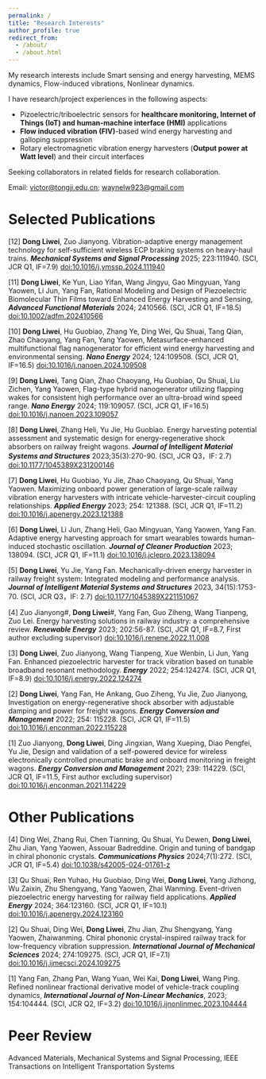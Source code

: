 ```yaml
---
permalink: /
title: "Research Interests"
author_profile: true
redirect_from: 
  - /about/
  - /about.html
---
```


My research interests include Smart sensing and energy harvesting, MEMS dynamics, Flow-induced vibrations, Nonlinear dynamics. 

I have research/project experiences in the following aspects:

* Pizoelectric/triboelectric sensors for <b>healthcare monitoring, Internet of Things (IoT) and human-machine interface (HMI)</b> applications
* <b>Flow induced vibration (FIV)</b>-based wind energy harvesting and galloping suppression
* Rotary electromagnetic vibration energy harvesters (<b>Output power at Watt level</b>) and their circuit interfaces

Seeking collaborators in related fields for research collaboration.

Email: victor@tongji.edu.cn; waynelw923@gmail.com

Selected Publications
======
[12] <b>Dong Liwei</b>, Zuo Jianyong. Vibration-adaptive energy management technology for self-sufficient wireless ECP braking systems on heavy-haul trains. <i><b>Mechanical Systems and Signal Processing</b></i> 2025; 223:111940. (SCI, JCR Q1, IF=7.9) [doi:10.1016/j.ymssp.2024.111940](https://doi.org/10.1016/j.ymssp.2024.111940)

[11] <b>Dong Liwei</b>, Ke Yun, Liao Yifan, Wang Jingyu, Gao Mingyuan, Yang Yaowen, Li Jun, Yang Fan, Rational Modeling and Design of Piezoelectric Biomolecular Thin Films toward Enhanced Energy Harvesting and Sensing, <i><b>Advanced Functional Materials</b></i> 2024; 2410566. (SCI, JCR Q1, IF=18.5) [doi:10.1002/adfm.202410566](https://doi.org/10.1002/adfm.202410566)

[10] <b>Dong Liwei</b>, Hu Guobiao, Zhang Ye, Ding Wei, Qu Shuai, Tang Qian, Zhao Chaoyang, Yang Fan, Yang Yaowen, Metasurface-enhanced multifunctional flag nanogenerator for efficient wind energy harvesting and environmental sensing. <i><b>Nano Energy</b></i> 2024; 124:109508. (SCI, JCR Q1, IF=16.5) [doi:10.1016/j.nanoen.2024.109508](https://doi.org/10.1016/j.nanoen.2024.109508)

[9] <b>Dong Liwei</b>, Tang Qian, Zhao Chaoyang, Hu Guobiao, Qu Shuai, Liu Zichen, Yang Yaowen, Flag-type hybrid nanogenerator utilizing flapping wakes for consistent high performance over an ultra-broad wind speed range. <i><b>Nano Energy</b></i> 2024; 119:109057. (SCI, JCR Q1, IF=16.5) [doi:10.1016/j.nanoen.2023.109057](https://doi.org/10.1016/j.nanoen.2023.109057)

[8] <b>Dong Liwei</b>, Zhang Heli, Yu Jie, Hu Guobiao. Energy harvesting potential assessment and systematic design for energy-regenerative shock absorbers on railway freight wagons. <i><b>Journal of Intelligent Material Systems and Structures</b></i> 2023;35(3):270-90. (SCI, JCR Q3，IF: 2.7) [doi:10.1177/1045389X231200146](https://doi.org/10.1177/1045389X231200146)

[7] <b>Dong Liwei</b>, Hu Guobiao, Yu Jie, Zhao Chaoyang, Qu Shuai, Yang Yaowen. Maximizing onboard power generation of large-scale railway vibration energy harvesters with intricate vehicle-harvester-circuit coupling relationships. <i><b>Applied Energy</b></i> 2023; 254: 121388. (SCI, JCR Q1, IF=11.2) [doi:10.1016/j.apenergy.2023.121388](https://doi.org/10.1016/j.apenergy.2023.121388)

[6] <b>Dong Liwei</b>, Li Jun, Zhang Heli, Gao Mingyuan, Yang Yaowen, Yang Fan. Adaptive energy harvesting approach for smart wearables towards human-induced stochastic oscillation. <i><b>Journal of Cleaner Production</b></i> 2023; 138094. (SCI, JCR Q1, IF=11.1) [doi:10.1016/j.jclepro.2023.138094](https://doi.org/10.1016/j.jclepro.2023.138094)

[5] <b>Dong Liwei</b>, Yu Jie, Yang Fan. Mechanically-driven energy harvester in railway freight system: Integrated modeling and performance analysis. <i><b>Journal of Intelligent Material Systems and Structures</b></i> 2023, 34(15):1753-70. (SCI, JCR Q3，IF: 2.7) [doi:10.1177/1045389X221151067](https://doi.org/10.1177/1045389X221151067)

[4] Zuo Jianyong#, <b>Dong Liwei</b>#, Yang Fan, Guo Ziheng, Wang Tianpeng, Zuo Lei. Energy harvesting solutions in railway industry: a comprehensive review. <i><b>Renewable Energy</b></i> 2023; 202:56-87. (SCI, JCR Q1, IF=8.7, First author excluding supervisor) [doi:10.1016/j.renene.2022.11.008](https://doi.org/10.1016/j.renene.2022.11.008)

[3] <b>Dong Liwei</b>, Zuo Jianyong, Wang Tianpeng, Xue Wenbin, Li Jun, Yang Fan. Enhanced piezoelectric harvester for track vibration based on tunable broadband resonant methodology. <i><b>Energy</b></i> 2022; 254:124274. (SCI, JCR Q1, IF=8.9) [doi:10.1016/j.energy.2022.124274](https://doi.org/10.1016/j.energy.2022.124274)

[2] <b>Dong Liwei</b>, Yang Fan, He Ankang, Guo Ziheng, Yu Jie, Zuo Jianyong, Investigation on energy-regenerative shock absorber with adjustable damping and power for freight wagons. <i><b>Energy Conversion and Management</b></i> 2022; 254: 115228. (SCI, JCR Q1, IF=11.5) [doi:10.1016/j.enconman.2022.115228](https://doi.org/10.1016/j.enconman.2022.115228)

[1] Zuo Jianyong, <b>Dong Liwei</b>, Ding Jingxian, Wang Xueping, Diao Pengfei, Yu Jie, Design and validation of a self-powered device for wireless electronically controlled pneumatic brake and onboard monitoring in freight wagons. <i><b>Energy Conversion and Management</b></i> 2021; 239: 114229. (SCI, JCR Q1, IF=11.5, First author excluding supervisor) [doi:10.1016/j.enconman.2021.114229](https://doi.org/10.1016/j.enconman.2021.114229)

Other Publications
======
[4] Ding Wei, Zhang Rui, Chen Tianning, Qu Shuai, Yu Dewen, <b>Dong Liwei</b>, Zhu Jian, Yang Yaowen, Assouar Badreddine. Origin and tuning of bandgap in chiral phononic crystals. <i><b>Communications Physics</b></i> 2024;7(1):272. (SCI, JCR Q1, IF=5.4) [doi:10.1038/s42005-024-01761-z](https://10.1038/s42005-024-01761-z)

[3] Qu Shuai, Ren Yuhao, Hu Guobiao, Ding Wei, <b>Dong Liwei</b>, Yang Jizhong, Wu Zaixin, Zhu Shengyang, Yang Yaowen, Zhai Wanming. Event-driven piezoelectric energy harvesting for railway field applications. <i><b>Applied Energy</b></i> 2024; 364:123160. (SCI, JCR Q1, IF=10.1) [doi:10.1016/j.apenergy.2024.123160](https://doi.org/10.1016/j.apenergy.2024.123160)

[2] Qu Shuai, Ding Wei, <b>Dong Liwei</b>, Zhu Jian, Zhu Shengyang, Yang Yaowen, Zhaiwanming. Chiral phononic crystal-inspired railway track for low-frequency vibration suppression. <i><b>International Journal of Mechanical Sciences</b></i> 2024; 274:109275. (SCI, JCR Q1, IF=7.1) [doi:10.1016/j.ijmecsci.2024.109275](https://doi.org/10.1016/j.ijmecsci.2024.109275)

[1] Yang Fan, Zhang Pan, Wang Yuan, Wei Kai, <b>Dong Liwei</b>, Wang Ping. Refined nonlinear fractional derivative model of vehicle-track coupling dynamics, <i><b>International Journal of Non-Linear Mechanics</b></i>, 2023; 154:104444. (SCI, JCR Q2, IF=3.2) [doi:10.1016/j.ijnonlinmec.2023.104444](https://doi.org/10.1016/j.ijnonlinmec.2023.104444)

Peer Review
======
Advanced Materials, Mechanical Systems and Signal Processing, IEEE Transactions on Intelligent Transportation Systems
